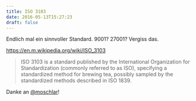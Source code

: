 ```yaml
---
title: ISO 3103
date: 2016-05-13T15:27:23
draft: false
---
```


Endlich mal ein sinnvoller Standard. 9001? 27001? Vergiss das.

https://en.m.wikipedia.org/wiki/ISO_3103

> ISO 3103 is a standard published by the International Organization for
> Standardization (commonly referred to as ISO), specifying a standardized
> method for brewing tea, possibly sampled by the standardized methods
> described in ISO 1839.

Danke an [@moschlar](http://twitter.com/moschlar)!
